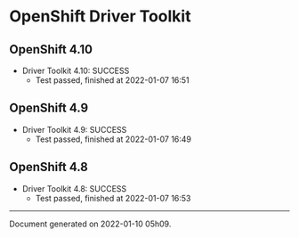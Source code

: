 
OpenShift Driver Toolkit
========================

OpenShift 4.10
--------------



* Driver Toolkit 4.10: SUCCESS
  - Test passed, finished at 2022-01-07 16:51

OpenShift 4.9
-------------



* Driver Toolkit 4.9: SUCCESS
  - Test passed, finished at 2022-01-07 16:49

OpenShift 4.8
-------------



* Driver Toolkit 4.8: SUCCESS
  - Test passed, finished at 2022-01-07 16:53

---
Document generated on 2022-01-10 05h09.
